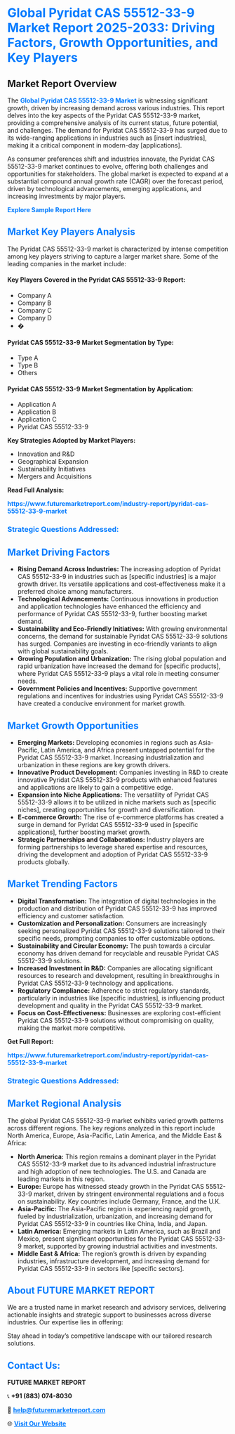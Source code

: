 <h1 style="color: #007BFF;">Global Pyridat CAS 55512-33-9 Market Report 2025-2033: Driving Factors, Growth Opportunities, and Key Players</h1>

<section id="overview">
<h2>Market Report Overview</h2>
<p>The <a href="https://www.futuremarketreport.com/industry-report/pyridat-cas-55512-33-9-market" style="color: #007BFF; text-decoration: none;"><strong>Global Pyridat CAS 55512-33-9 Market</strong></a> is witnessing significant growth, driven by increasing demand across various industries. This report delves into the key aspects of the Pyridat CAS 55512-33-9 market, providing a comprehensive analysis of its current status, future potential, and challenges. The demand for Pyridat CAS 55512-33-9 has surged due to its wide-ranging applications in industries such as [insert industries], making it a critical component in modern-day [applications].</p>
<p>As consumer preferences shift and industries innovate, the Pyridat CAS 55512-33-9 market continues to evolve, offering both challenges and opportunities for stakeholders. The global market is expected to expand at a substantial compound annual growth rate (CAGR) over the forecast period, driven by technological advancements, emerging applications, and increasing investments by major players.</p>
</section>

<section id="overview">
<p><a href="https://www.futuremarketreport.com/request-sample/reportId=112628" style="color: #007BFF; text-decoration: none;"><strong>Explore Sample Report Here</strong></a></p>
</section>

<section id="key-players">
<h2 style="color: #007BFF;">Market Key Players Analysis</h2>
<p>The Pyridat CAS 55512-33-9 market is characterized by intense competition among key players striving to capture a larger market share. Some of the leading companies in the market include:</p>
<h4>Key Players Covered in the Pyridat CAS 55512-33-9 Report:</h4>
<ul><li>Company A</li><li>Company B</li><li>Company C</li><li>Company D</li><li>�</li></ul>
<h4>Pyridat CAS 55512-33-9 Market Segmentation by Type:</h4>
<ul><li>Type A</li><li>Type B</li><li>Others</li></ul>

<h4>Pyridat CAS 55512-33-9 Market Segmentation by Application:</h4>
<ul><li>Application A</li><li>Application B</li><li>Application C</li><li>Pyridat CAS 55512-33-9</li></ul>
<p><strong>Key Strategies Adopted by Market Players:</strong></p>
<ul>
<li>Innovation and R&D</li>
<li>Geographical Expansion</li>
<li>Sustainability Initiatives</li>
<li>Mergers and Acquisitions</li>
</ul>
</section>

<section>
<p><strong>Read Full Analysis: </strong></p><a href="https://www.futuremarketreport.com/industry-report/pyridat-cas-55512-33-9-market" style="color: #007BFF; text-decoration: none;"><strong>https://www.futuremarketreport.com/industry-report/pyridat-cas-55512-33-9-market</strong></a>
<h3 style="color: #007BFF;">Strategic Questions Addressed:</h3>
</section>

<section id="driving-factors">
<h2 style="color: #007BFF;">Market Driving Factors</h2>
<ul>
<li><strong>Rising Demand Across Industries:</strong> The increasing adoption of Pyridat CAS 55512-33-9 in industries such as [specific industries] is a major growth driver. Its versatile applications and cost-effectiveness make it a preferred choice among manufacturers.</li>
<li><strong>Technological Advancements:</strong> Continuous innovations in production and application technologies have enhanced the efficiency and performance of Pyridat CAS 55512-33-9, further boosting market demand.</li>
<li><strong>Sustainability and Eco-Friendly Initiatives:</strong> With growing environmental concerns, the demand for sustainable Pyridat CAS 55512-33-9 solutions has surged. Companies are investing in eco-friendly variants to align with global sustainability goals.</li>
<li><strong>Growing Population and Urbanization:</strong> The rising global population and rapid urbanization have increased the demand for [specific products], where Pyridat CAS 55512-33-9 plays a vital role in meeting consumer needs.</li>
<li><strong>Government Policies and Incentives:</strong> Supportive government regulations and incentives for industries using Pyridat CAS 55512-33-9 have created a conducive environment for market growth.</li>
</ul>
</section>

<section id="growth-opportunities">
<h2 style="color: #007BFF;">Market Growth Opportunities</h2>
<ul>
<li><strong>Emerging Markets:</strong> Developing economies in regions such as Asia-Pacific, Latin America, and Africa present untapped potential for the Pyridat CAS 55512-33-9 market. Increasing industrialization and urbanization in these regions are key growth drivers.</li>
<li><strong>Innovative Product Development:</strong> Companies investing in R&D to create innovative Pyridat CAS 55512-33-9 products with enhanced features and applications are likely to gain a competitive edge.</li>
<li><strong>Expansion into Niche Applications:</strong> The versatility of Pyridat CAS 55512-33-9 allows it to be utilized in niche markets such as [specific niches], creating opportunities for growth and diversification.</li>
<li><strong>E-commerce Growth:</strong> The rise of e-commerce platforms has created a surge in demand for Pyridat CAS 55512-33-9 used in [specific applications], further boosting market growth.</li>
<li><strong>Strategic Partnerships and Collaborations:</strong> Industry players are forming partnerships to leverage shared expertise and resources, driving the development and adoption of Pyridat CAS 55512-33-9 products globally.</li>
</ul>
</section>

<section id="trending-factors">
<h2 style="color: #007BFF;">Market Trending Factors</h2>
<ul>
<li><strong>Digital Transformation:</strong> The integration of digital technologies in the production and distribution of Pyridat CAS 55512-33-9 has improved efficiency and customer satisfaction.</li>
<li><strong>Customization and Personalization:</strong> Consumers are increasingly seeking personalized Pyridat CAS 55512-33-9 solutions tailored to their specific needs, prompting companies to offer customizable options.</li>
<li><strong>Sustainability and Circular Economy:</strong> The push towards a circular economy has driven demand for recyclable and reusable Pyridat CAS 55512-33-9 solutions.</li>
<li><strong>Increased Investment in R&D:</strong> Companies are allocating significant resources to research and development, resulting in breakthroughs in Pyridat CAS 55512-33-9 technology and applications.</li>
<li><strong>Regulatory Compliance:</strong> Adherence to strict regulatory standards, particularly in industries like [specific industries], is influencing product development and quality in the Pyridat CAS 55512-33-9 market.</li>
<li><strong>Focus on Cost-Effectiveness:</strong> Businesses are exploring cost-efficient Pyridat CAS 55512-33-9 solutions without compromising on quality, making the market more competitive.</li>
</ul>
</section>

<section>
<p><strong>Get Full Report: </strong></p><a href="https://www.futuremarketreport.com/industry-report/pyridat-cas-55512-33-9-market" style="color: #007BFF; text-decoration: none;"><strong>https://www.futuremarketreport.com/industry-report/pyridat-cas-55512-33-9-market</strong></a>
<h3 style="color: #007BFF;">Strategic Questions Addressed:</h3>
</section>


<section id="regional-analysis">
<h2 style="color: #007BFF;">Market Regional Analysis</h2>
<p>The global Pyridat CAS 55512-33-9 market exhibits varied growth patterns across different regions. The key regions analyzed in this report include North America, Europe, Asia-Pacific, Latin America, and the Middle East & Africa:</p>
<ul>
<li><strong>North America:</strong> This region remains a dominant player in the Pyridat CAS 55512-33-9 market due to its advanced industrial infrastructure and high adoption of new technologies. The U.S. and Canada are leading markets in this region.</li>
<li><strong>Europe:</strong> Europe has witnessed steady growth in the Pyridat CAS 55512-33-9 market, driven by stringent environmental regulations and a focus on sustainability. Key countries include Germany, France, and the U.K.</li>
<li><strong>Asia-Pacific:</strong> The Asia-Pacific region is experiencing rapid growth, fueled by industrialization, urbanization, and increasing demand for Pyridat CAS 55512-33-9 in countries like China, India, and Japan.</li>
<li><strong>Latin America:</strong> Emerging markets in Latin America, such as Brazil and Mexico, present significant opportunities for the Pyridat CAS 55512-33-9 market, supported by growing industrial activities and investments.</li>
<li><strong>Middle East & Africa:</strong> The region’s growth is driven by expanding industries, infrastructure development, and increasing demand for Pyridat CAS 55512-33-9 in sectors like [specific sectors].</li>
</ul>
</section>

<footer>
<h2 style="color: #007BFF;">About FUTURE MARKET REPORT</h2>
<p>We are a trusted name in market research and advisory services, delivering actionable insights and strategic support to businesses across diverse industries. Our expertise lies in offering:</p>

<p>Stay ahead in today’s competitive landscape with our tailored research solutions.</p>

<h2 style="color: #007BFF;">Contact Us:</h2>
<p><strong>FUTURE MARKET REPORT</strong></p>
<p>📞 <strong>+91 (883) 074-8030</strong></p>
<p>📧 <strong><a href="mailto:help@futuremarketreport.com" style="color: #007BFF;">help@futuremarketreport.com</a></strong></p>
<p>🌐 <strong><a href="https://www.futuremarketreport.com/" style="color: #007BFF;">Visit Our Website</a></strong></p>
</footer>